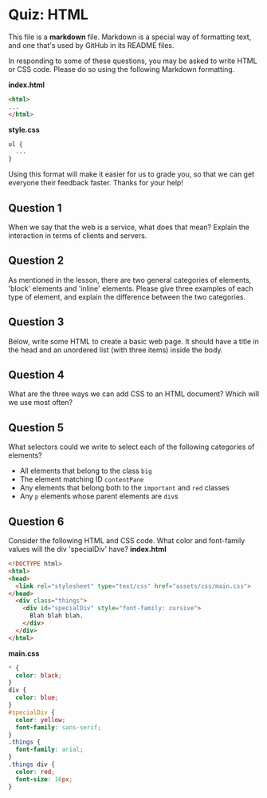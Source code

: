 # Quiz: HTML

This file is a **markdown** file. Markdown is a special way of formatting text, and one that's used by GitHub in its README files.

In responding to some of these questions, you may be asked to write HTML or CSS code. Please do so using the following Markdown formatting.

**index.html**
```HTML
<html>
...
</html>
```

**style.css**
```CSS
ul {
  ...
}
```

Using this format will make it easier for us to grade you, so that we can get everyone their feedback faster. Thanks for your help!

## Question 1
When we say that the web is a service, what does that mean? Explain the interaction in terms of clients and servers.
<!-- your answer starts here -->

<!-- your answer ends here -->

## Question 2
As mentioned in the lesson, there are two general categories of elements, 'block' elements and 'inline' elements. Please give three examples of each type of element, and explain the difference between the two categories.
<!-- your answer starts here -->

<!-- your answer ends here -->

## Question 3
Below, write some HTML to create a basic web page. It should have a title in the head and an unordered list (with three items) inside the body.
<!-- your answer starts here -->

<!-- your answer ends here -->

## Question 4
What are the three ways we can add CSS to an HTML document? Which will we use most often?
<!-- your answer starts here -->

<!-- your answer ends here -->

## Question 5
What selectors could we write to select each of the following categories of elements?
* All elements that belong to the class `big`
* The element matching ID `contentPane`
* Any elements that belong both to the `important` and `red` classes
* Any `p` elements whose parent elements are `div`s

<!-- your answer starts here -->

<!-- your answer ends here -->


## Question 6
Consider the following HTML and CSS code. What color and font-family values will the div 'specialDiv' have?
**index.html**
```HTML
<!DOCTYPE html>
<html>
<head>
  <link rel="stylesheet" type="text/css" href="assets/css/main.css">
</head>
  <div class="things">
    <div id="specialDiv" style="font-family: cursive">
      Blah blah blah.
    </div>
  </div>
</html>
```

**main.css**
```CSS
* {
  color: black;
}
div {
  color: blue;
}
#specialDiv {
  color: yellow;
  font-family: sans-serif;  
}
.things {
  font-family: arial;
}
.things div {
  color: red;
  font-size: 16px;
}
```

<!-- your answer starts here -->

<!-- your answer ends here -->
